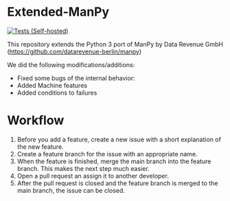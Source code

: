 
# Extended-ManPy


[![Tests (Self-hosted)](https://github.com/AImotion-Bavaria/ManPyExperiments/actions/workflows/tests_self_hosted.yml/badge.svg)](https://github.com/AImotion-Bavaria/ManPyExperiments/actions/workflows/tests_self_hosted.yml)

This repository extends the Python 3 port of ManPy by Data Revenue GmbH (https://github.com/datarevenue-berlin/manpy)

We did the following modifications/additions:

* Fixed some bugs of the internal behavior:
* Added Machine features
* Added conditions to failures

# Workflow 


1. Before you add a feature, create a new issue with a short explanation of the new feature.
2. Create a feature branch for the issue with an appropriate name.
3. When the feature is finished, merge the main branch into the feature branch. This makes the next step much easier.
4. Open a pull request an assign it to another developer.
5. After the pull request is closed and the feature branch is merged to the main branch, the issue can be closed.
